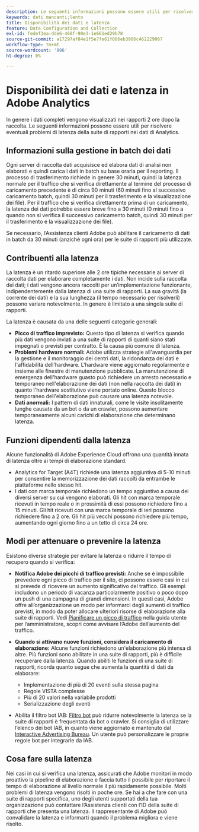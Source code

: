 ```yaml
---
description: Le seguenti informazioni possono essere utili per risolvere eventuali problemi di latenza della suite di rapporti nei dati di Analytics.
keywords: dati mancanti;lento
title: Disponibilità dei dati e latenza
feature: Data Configuration and Collection
exl-id: fedef3ea-dde6-460f-90e3-1e661ed29b78
source-git-commit: a17297af84e1f5e7fe61f886eb3906c462229087
workflow-type: tm+mt
source-wordcount: '806'
ht-degree: 0%

---
```


# Disponibilità dei dati e latenza in Adobe Analytics

In genere i dati completi vengono visualizzati nei rapporti 2 ore dopo la raccolta. Le seguenti informazioni possono essere utili per risolvere eventuali problemi di latenza della suite di rapporti nei dati di Analytics.

## Informazioni sulla gestione in batch dei dati

Ogni server di raccolta dati acquisisce ed elabora dati di analisi non elaborati e quindi carica i dati in batch su base oraria per il reporting. Il processo di trasferimento richiede in genere 30 minuti, quindi la latenza normale per il traffico che si verifica direttamente al termine del processo di caricamento precedente è di circa 90 minuti (60 minuti fino al successivo caricamento batch, quindi 30 minuti per il trasferimento e la visualizzazione dei file). Per il traffico che si verifica direttamente prima di un caricamento, la latenza dei dati potrebbe essere breve fino a 30 minuti (0 minuti fino a quando non si verifica il successivo caricamento batch, quindi 30 minuti per il trasferimento e la visualizzazione dei file).

Se necessario, l’Assistenza clienti Adobe può abilitare il caricamento di dati in batch da 30 minuti (anziché ogni ora) per le suite di rapporti più utilizzate.

## Contribuenti alla latenza

La latenza è un ritardo superiore alle 2 ore tipiche necessarie ai server di raccolta dati per elaborare completamente i dati. Non incide sulla raccolta dei dati; i dati vengono ancora raccolti per un’implementazione funzionante, indipendentemente dalla latenza di una suite di rapporti. La sua gravità (la corrente dei dati) e la sua lunghezza (il tempo necessario per risolverli) possono variare notevolmente. In genere è limitato a una singola suite di rapporti.

La latenza è causata da una delle seguenti categorie generali:

* **Picco di traffico imprevisto:** Questo tipo di latenza si verifica quando più dati vengono inviati a una suite di rapporti di quanti siano stati impegnati o previsti per contratto. È la causa più comune di latenza.
* **Problemi hardware normali:** Adobe utilizza strategie all&#39;avanguardia per la gestione e il monitoraggio dei centri dati, la ridondanza dei dati e l&#39;affidabilità dell&#39;hardware. L&#39;hardware viene aggiornato regolarmente e insieme alle finestre di manutenzione pubblicate. La manutenzione di emergenza dell&#39;hardware guasto può richiedere un arresto necessario e temporaneo nell&#39;elaborazione dei dati (non nella raccolta dei dati) in quanto l&#39;hardware sostitutivo viene portato online. Questo blocco temporaneo dell&#39;elaborazione può causare una latenza notevole.
* **Dati anormali:** I pattern di dati innaturali, come le visite insolitamente lunghe causate da un bot o da un crawler, possono aumentare temporaneamente alcuni carichi di elaborazione che determinano latenza.

## Funzioni dipendenti dalla latenza

Alcune funzionalità di Adobe Experience Cloud offrono una quantità innata di latenza oltre ai tempi di elaborazione standard.

* Analytics for Target (A4T) richiede una latenza aggiuntiva di 5-10 minuti per consentire la memorizzazione dei dati raccolti da entrambe le piattaforme nello stesso hit.
* I dati con marca temporale richiedono un tempo aggiuntivo a causa dei diversi server su cui vengono elaborati. Gli hit con marca temporale ricevuti in tempo reale o in prossimità di essi possono richiedere fino a 15 minuti. Gli hit ricevuti con una marca temporale di ieri possono richiedere fino a 2 ore. Gli hit più vecchi possono richiedere più tempo, aumentando ogni giorno fino a un tetto di circa 24 ore.

## Modi per attenuare o prevenire la latenza

Esistono diverse strategie per evitare la latenza o ridurre il tempo di recupero quando si verifica:

* **Notifica Adobe dei picchi di traffico previsti:** Anche se è impossibile prevedere ogni picco di traffico per il sito, ci possono essere casi in cui si prevede di ricevere un aumento significativo del traffico. Gli esempi includono un periodo di vacanza particolarmente positivo o poco dopo un push di una campagna di grandi dimensioni. In questi casi, Adobe offre all’organizzazione un modo per informarci degli aumenti di traffico previsti, in modo da poter allocare ulteriori risorse di elaborazione alla suite di rapporti. Vedi [Pianificare un picco di traffico](/help/admin/admin/c-manage-report-suites/c-edit-report-suites/c-traffic-management/t-traffic-schedule-spike.md) nella guida utente per l’amministratore, scopri come avvisare l’Adobe dell’aumento del traffico.
* **Quando si attivano nuove funzioni, considera il caricamento di elaborazione:** Alcune funzioni richiedono un&#39;elaborazione più intensa di altre. Più funzioni sono abilitate in una suite di rapporti, più è difficile recuperare dalla latenza. Quando abiliti le funzioni di una suite di rapporti, ricorda quanto segue che aumenta la quantità di dati da elaborare:

   * Implementazione di più di 20 eventi sulla stessa pagina
   * Regole VISTA complesse
   * Più di 20 valori nella variabile prodotti
   * Serializzazione degli eventi

* Abilita il filtro bot IAB: [Filtro bot](/help/admin/admin/c-manage-report-suites/c-edit-report-suites/general/bot-removal/bot-removal.md) può ridurre notevolmente la latenza se la suite di rapporti è frequentata da bot o crawler. Si consiglia di utilizzare l’elenco dei bot IAB, in quanto viene aggiornato e mantenuto dal [Interactive Advertising Bureau](https://www.iab.net/about_the_iab). Un utente può personalizzare le proprie regole bot per integrarle da IAB.

## Cosa fare sulla latenza

Nei casi in cui si verifica una latenza, assicurati che Adobe monitori in modo proattivo la pipeline di elaborazione e faccia tutto il possibile per riportare il tempo di elaborazione al livello normale il più rapidamente possibile. Molti problemi di latenza vengono risolti in poche ore. Se hai a che fare con una suite di rapporti specifica, uno degli utenti supportati della tua organizzazione può contattare l’Assistenza clienti con l’ID della suite di rapporti che presenta una latenza. Il rappresentante di Adobe può convalidare la latenza e informarti quando il problema migliora e viene risolto.
